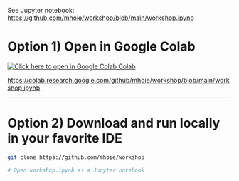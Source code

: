 
See Jupyter notebook: https://github.com/mhoie/workshop/blob/main/workshop.ipynb

# Option 1) Open in Google Colab

[![Click here to open in Google Colab Colab](https://colab.research.google.com/assets/colab-badge.svg)](https://colab.research.google.com/github/mhoie/workshop/blob/main/workshop.ipynb)

https://colab.research.google.com/github/mhoie/workshop/blob/main/workshop.ipynb

----

# Option 2) Download and run locally in your favorite IDE
```bash
git clone https://github.com/mhoie/workshop

# Open workshop.ipynb as a Jupyter notebook
```
